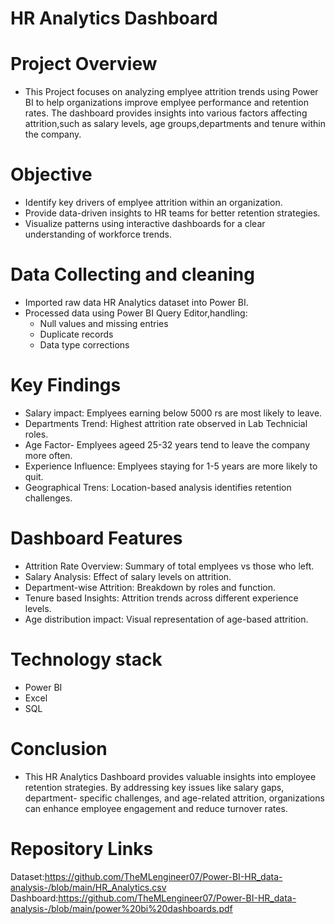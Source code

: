 # HR Analytics Dashboard

# Project Overview
* This Project focuses on analyzing emplyee attrition trends using Power BI to help organizations improve emplyee performance and retention rates.
  The dashboard provides insights into various factors affecting attrition,such as salary levels, age groups,departments and tenure within the company. 

# Objective

* Identify key drivers of emplyee attrition within an organization.
* Provide data-driven insights to HR teams for better retention strategies.
* Visualize patterns using interactive dashboards for a clear understanding of workforce trends.

# Data Collecting and cleaning

* Imported raw data HR Analytics dataset into Power BI.
* Processed data using Power BI Query Editor,handling:
   * Null values and missing entries
   * Duplicate records
   * Data type corrections

# Key Findings

* Salary impact: Emplyees earning below 5000 rs are most likely to leave.
* Departments Trend: Highest attrition rate observed in Lab Technicial roles.
* Age Factor- Emplyees ageed 25-32 years tend to leave the company more often.
* Experience Influence: Emplyees staying for 1-5 years are more likely to quit.
* Geographical Trens: Location-based analysis identifies retention challenges.

# Dashboard Features

* Attrition Rate Overview: Summary of total emplyees vs those who left.
* Salary Analysis: Effect of salary levels on attrition.
* Department-wise Attrition: Breakdown by roles and function.
* Tenure based Insights: Attrition trends across different experience levels.
* Age distribution impact: Visual representation of age-based attrition.


# Technology stack

* Power BI
* Excel
* SQL

# Conclusion

* This HR Analytics Dashboard provides valuable insights into employee retention strategies. By addressing key issues like salary gaps, department- 
  specific challenges, and age-related attrition, organizations can enhance employee engagement and reduce turnover rates.

# Repository Links

Dataset:https://github.com/TheMLengineer07/Power-BI-HR_data-analysis-/blob/main/HR_Analytics.csv
Dashboard:https://github.com/TheMLengineer07/Power-BI-HR_data-analysis-/blob/main/power%20bi%20dashboards.pdf



